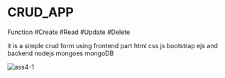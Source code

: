 # CRUD_APP

Function 
#Create
#Read
#Update
#Delete


it is a simple crud form using frontend part html css js bootstrap ejs and backend nodejs mongoes mongoDB 




![ass4-1](https://user-images.githubusercontent.com/60797963/146731325-e799aa71-f71f-4fc8-b723-36ee0f72cc24.PNG)
